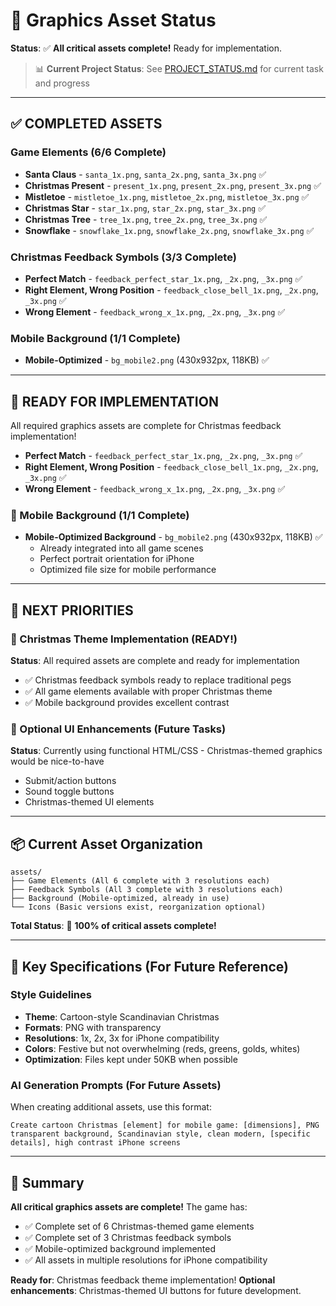 # 🎨 Graphics Asset Status

**Status**: ✅ **All critical assets complete!** Ready for implementation.

> 📊 **Current Project Status**: See [PROJECT_STATUS.md](PROJECT_STATUS.md) for current task and progress

---

## ✅ COMPLETED ASSETS

### Game Elements (6/6 Complete)
- **Santa Claus** - `santa_1x.png`, `santa_2x.png`, `santa_3x.png` ✅
- **Christmas Present** - `present_1x.png`, `present_2x.png`, `present_3x.png` ✅  
- **Mistletoe** - `mistletoe_1x.png`, `mistletoe_2x.png`, `mistletoe_3x.png` ✅
- **Christmas Star** - `star_1x.png`, `star_2x.png`, `star_3x.png` ✅
- **Christmas Tree** - `tree_1x.png`, `tree_2x.png`, `tree_3x.png` ✅
- **Snowflake** - `snowflake_1x.png`, `snowflake_2x.png`, `snowflake_3x.png` ✅

### Christmas Feedback Symbols (3/3 Complete)
- **Perfect Match** - `feedback_perfect_star_1x.png`, `_2x.png`, `_3x.png` ✅
- **Right Element, Wrong Position** - `feedback_close_bell_1x.png`, `_2x.png`, `_3x.png` ✅
- **Wrong Element** - `feedback_wrong_x_1x.png`, `_2x.png`, `_3x.png` ✅

### Mobile Background (1/1 Complete)
- **Mobile-Optimized** - `bg_mobile2.png` (430x932px, 118KB) ✅

---

## 🚀 READY FOR IMPLEMENTATION
All required graphics assets are complete for Christmas feedback implementation!
- **Perfect Match** - `feedback_perfect_star_1x.png`, `_2x.png`, `_3x.png` ✅
- **Right Element, Wrong Position** - `feedback_close_bell_1x.png`, `_2x.png`, `_3x.png` ✅
- **Wrong Element** - `feedback_wrong_x_1x.png`, `_2x.png`, `_3x.png` ✅

### 📱 Mobile Background (1/1 Complete)
- **Mobile-Optimized Background** - `bg_mobile2.png` (430x932px, 118KB) ✅
  - Already integrated into all game scenes
  - Perfect portrait orientation for iPhone
  - Optimized file size for mobile performance

---

## 🎯 NEXT PRIORITIES

### 🚀 Christmas Theme Implementation (READY!)
**Status**: All required assets are complete and ready for implementation
- ✅ Christmas feedback symbols ready to replace traditional pegs
- ✅ All game elements available with proper Christmas theme
- ✅ Mobile background provides excellent contrast

### 🎨 Optional UI Enhancements (Future Tasks)
**Status**: Currently using functional HTML/CSS - Christmas-themed graphics would be nice-to-have
- Submit/action buttons
- Sound toggle buttons
- Christmas-themed UI elements

---

## 📦 Current Asset Organization

```
assets/
├── Game Elements (All 6 complete with 3 resolutions each)
├── Feedback Symbols (All 3 complete with 3 resolutions each)  
├── Background (Mobile-optimized, already in use)
└── Icons (Basic versions exist, reorganization optional)
```

**Total Status**: 🎉 **100% of critical assets complete!**

---

## 🎯 Key Specifications (For Future Reference)

### Style Guidelines
- **Theme**: Cartoon-style Scandinavian Christmas
- **Formats**: PNG with transparency
- **Resolutions**: 1x, 2x, 3x for iPhone compatibility
- **Colors**: Festive but not overwhelming (reds, greens, golds, whites)
- **Optimization**: Files kept under 50KB when possible

### AI Generation Prompts (For Future Assets)
When creating additional assets, use this format:
```
Create cartoon Christmas [element] for mobile game: [dimensions], PNG transparent background, Scandinavian style, clean modern, [specific details], high contrast iPhone screens
```

---

## 🎉 Summary

**All critical graphics assets are complete!** The game has:
- ✅ Complete set of 6 Christmas-themed game elements
- ✅ Complete set of 3 Christmas feedback symbols 
- ✅ Mobile-optimized background implemented
- ✅ All assets in multiple resolutions for iPhone compatibility

**Ready for**: Christmas feedback theme implementation!
**Optional enhancements**: Christmas-themed UI buttons for future development.
